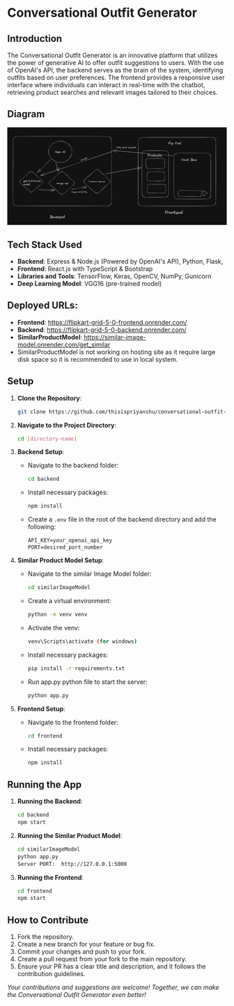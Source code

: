 # Conversational Outfit Generator

## Introduction

The Conversational Outfit Generator is an innovative platform that utilizes the power of generative AI to offer outfit suggestions to users. With the use of OpenAI's API, the backend serves as the brain of the system, identifying outfits based on user preferences. The frontend provides a responsive user interface where individuals can interact in real-time with the chatbot, retrieving product searches and relevant images tailored to their choices.

## Diagram

![Diagram](https://github.com/thisispriyanshu/conversational-outfit-generator/blob/main/frontend/assets/Diagram.png)

## Tech Stack Used

- **Backend**: Express & Node.js (Powered by OpenAI's API), Python, Flask,
- **Frontend**: React.js with TypeScript & Bootstrap
- **Libraries and Tools**: TensorFlow, Keras, OpenCV, NumPy, Gunicorn
- **Deep Learning Model**: VGG16 (pre-trained model)

## Deployed URLs: 
- **Frontend**: https://flipkart-grid-5-0-frontend.onrender.com/
- **Backend**: https://flipkart-grid-5-0-backend.onrender.com/
- **SimilarProductModel**: https://similar-image-model.onrender.com/get_similar
- SimilarProductModel is not working on hosting site as it require large disk space so it is recommended to use in local system.

## Setup

1. **Clone the Repository**:

   ```bash
   git clone https://github.com/thisispriyanshu/conversational-outfit-generator
   ```

2. **Navigate to the Project Directory**:

   ```bash
   cd [directory-name]
   ```

3. **Backend Setup**:

   - Navigate to the backend folder:

     ```bash
     cd backend
     ```

   - Install necessary packages:

     ```bash
     npm install
     ```

   - Create a `.env` file in the root of the backend directory and add the following:
     ```
     API_KEY=your_openai_api_key
     PORT=desired_port_number
     ```

4. **Similar Product Model Setup**:

   - Navigate to the similar Image Model folder:

     ```bash
     cd similarImageModel
     ```

   - Create a virtual environment:

     ```bash
     python -m venv venv
     ```

   - Activate the venv:

     ```bash
     venv\Scripts\activate (for windows)
     ```

   - Install necessary packages:

     ```bash
     pip install -r requirements.txt
     ```

   - Run app.py python file to start the server:
     ```bash
     python app.py
     ```

5. **Frontend Setup**:

   - Navigate to the frontend folder:

     ```bash
     cd frontend
     ```

   - Install necessary packages:
     ```bash
     npm install
     ```

## Running the App

1. **Running the Backend**:

   ```bash
   cd backend
   npm start
   ```

2. **Running the Similar Product Model**:

   ```bash
   cd similarImageModel
   python app.py
   Server PORT:  http://127.0.0.1:5000
   ```

3. **Running the Frontend**:
   ```bash
   cd frontend
   npm start
   ```

## How to Contribute

1. Fork the repository.
2. Create a new branch for your feature or bug fix.
3. Commit your changes and push to your fork.
4. Create a pull request from your fork to the main repository.
5. Ensure your PR has a clear title and description, and it follows the contribution guidelines.

_Your contributions and suggestions are welcome! Together, we can make the Conversational Outfit Generator even better!_

```

```

